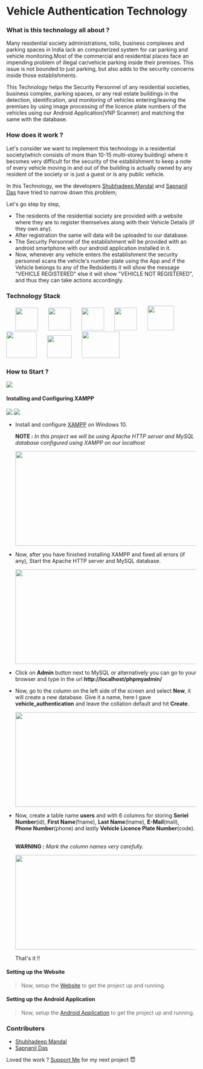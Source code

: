 # **Vehicle Authentication Technology**

### What is this technology all about ?

Many residential society administrations, tolls, business complexes and parking spaces in India lack an computerized system for car parking and vehicle monitoring.Most of the commercial and residential places face an impending problem of illegal car/vehicle parking inside their premises. This issue is not bounded to just parking, but also adds to the
security concerns inside those establishments.

This Technology helps the Security Personnel of any residential societies, business complex, parking spaces, or any real estate buildings in the detection, identification, and monitoring of vehicles entering/leaving the premises by using image processing of the licence plate numbers of the vehicles using our Android Application(VNP Scanner) and matching the same with the database.

### How does it work ?

Let's consider we want to implement this technology in a residential society(which consists of more than 10-15 multi-storey building) where it becomes very difficult for the security of the establishment to keep a note of every vehicle moving in and out of the building is actually owned by any resident of the society or is just a guest or is any public vehicle.

In this Technology, we the developers [Shubhadeep Mandal](https://github.com/shubhadeepmandal394) and [Sapnanil Das](https://github.com/sapnanil7) have tried to narrow down this problem;

Let's go step by step,

- The residents of the residential society are provided with a website where they are to register themselves along with their Vehicle Details (if they own any).
- After registration the same will data will be uploaded to our database.
- The Security Personnel of the establishment will be provided with an android smartphone with our android application installed in it.
- Now, whenever any vehicle enters the establishment the security personnel scans the vehicle's number plate using the App and if the Vehicle belongs to any of the Redsidents it will show the message "VEHICLE REGISTERED" else it will show "VEHICLE NOT REGISTERED", and thus they can take actions accordingly.

### Technology Stack

 &nbsp; &nbsp; &nbsp; 
<a><img src="https://github.com/shubhadeepmandal394/vehicle-authentication-technology/blob/master/assets/img/xampp.png" height="60" width="60"></a> &nbsp; &nbsp; &nbsp; 
<a><img src="https://github.com/shubhadeepmandal394/vehicle-authentication-technology/blob/master/assets/img/css.png" height="60" width="60"></a> &nbsp; &nbsp; &nbsp; 
<a><img src="https://github.com/shubhadeepmandal394/vehicle-authentication-technology/blob/master/assets/img/html.png" height="60" width="60"></a> &nbsp; &nbsp; &nbsp; 
<a><img src="https://github.com/shubhadeepmandal394/vehicle-authentication-technology/blob/master/assets/img/javascript.png" height="60" width="60"></a> &nbsp; &nbsp; &nbsp; 
<a><img src="https://github.com/shubhadeepmandal394/vehicle-authentication-technology/blob/master/assets/img/androidstudio.png" height="65" width="70"></a> &nbsp; &nbsp; &nbsp; 
<a><img src="https://github.com/shubhadeepmandal394/vehicle-authentication-technology/blob/master/assets/img/php.png" height="70" width="80"></a> &nbsp; &nbsp; &nbsp; 
<a><img src="https://github.com/shubhadeepmandal394/vehicle-authentication-technology/blob/master/assets/img/firebase_ml_kit.png" height="60" width="65"></a> &nbsp; &nbsp; &nbsp; 
<a><img src="https://github.com/shubhadeepmandal394/vehicle-authentication-technology/blob/master/assets/img/google_tesseract_ocr.png" height="70" width="100"></a> 


### How to Start ?
<a href="https://github.com/shubhadeepmandal394/vehicle-authentication-technology/blob/master/LICENSE"><img src="https://img.shields.io/badge/License-MIT-orange"></a>
#### Installing and Configuring XAMPP
<a><img src="https://img.shields.io/badge/Server-Apache-yellow"></a>
<a><img src="https://img.shields.io/badge/Database-MySQL-blue"></a>


- Install and configure [XAMPP](https://pureinfotech.com/install-xampp-windows-10/) on Windows 10.

  **NOTE :** *In this project we will be using Apache HTTP server and MySQL database configured using XAMPP on our localhost*
  
  <a><img src="https://github.com/shubhadeepmandal394/vehicle-authentication-technology/blob/master/assets/img/xampp_screenshot_1.jpg" width="500" height="250"></a>
  
- Now, after you have finished installing XAMPP and fixed all errors (if any), Start the Apache HTTP server and MySQL database.

  <a><img src="https://github.com/shubhadeepmandal394/vehicle-authentication-technology/blob/master/assets/img/xampp_screenshot_2.png" width="500" height="250"></a>
  
- Click on **Admin** button next to MySQL or alternatively you can go to your browser and type in the url **http://localhost/phpmyadmin/**
- Now, go to the column on the left side of the screen and select **New**, it will create a new database. Give it a name, here I gave **vehicle_authentication** and leave the collation default and hit **Create**.

  <a><img src="https://github.com/shubhadeepmandal394/vehicle-authentication-technology/blob/master/assets/img/xampp_screenshot_3.png" width="500" height="250"></a>
  
- Now, create a table name **users** and with 6 columns for storing **Seriel Number**(id), **First Name**(fname), **Last Name**(lname), **E-Mail**(mail), **Phone Number**(phone) and lastly **Vehicle Licence Plate Number**(code). &nbsp;

  **WARNING :** *Mark the column names very carefully.*

  <a><img src="https://github.com/shubhadeepmandal394/vehicle-authentication-technology/blob/master/assets/img/xampp_screenshot_4.png" width="500" height="250"></a>
  
  That's it !!
  
#### Setting up the Website
> Now, setup the [Website](https://github.com/shubhadeepmandal394/vehicle-authentication-technology/blob/master/website) to get the project up and running.

#### Setting up the Android Application
> Now, setup the [Android Application](https://github.com/shubhadeepmandal394/vehicle-authentication-technology/blob/master/application) to get the project up and running.


### Contributers
- [Shubhadeep Mandal](https://github.com/shubhadeepmandal394)
- [Sapnanil Das](https://github.com/sapnanil7)

Loved the work ? [Support Me](https://paypal.me/shubhadeepmandal394?locale.x=en_GB) for my next project 😇